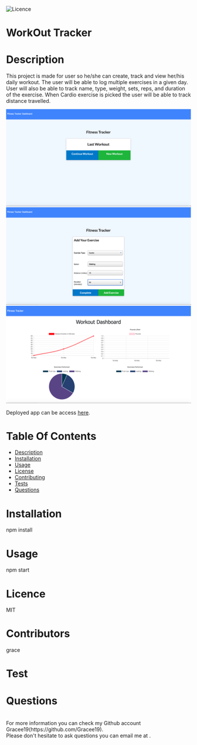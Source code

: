 ![Licence](https://img.shields.io/badge/LICENSEMIT-skyblue)
# WorkOut Tracker
# Description
This project is made for user so he/she can create, track and view her/his daily workout. The user will be able to log multiple exercises in a given day. User will also be able to track name, type, weight, sets, reps, and duration of the exercise. When Cardio exercise is picked the user will be able to track distance travelled.

![home](./assets/home.png)
![input](./assets/input.png)
![result](./assets/result.png)

Deployed app can be access [here](https://polar-hollows-80827.herokuapp.com/).
# Table Of Contents
  * [Description](#description)
  * [Installation](#installation)
  * [Usage](#usage)
  * [License](#license)
  * [Contributing](#contributing)
  * [Tests](#tests)
  * [Questions](#questions)
# Installation
npm install
# Usage
npm start
# Licence 
MIT
# Contributors
grace
# Test 

# Questions 
<br>
For more information you can check my Github account Gracee19(https://github.com/Gracee19).<br>
Please don't hesitate to ask questions you can email me at .
